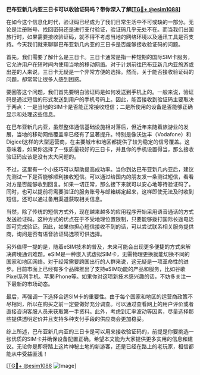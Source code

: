 **巴布亚新几内亚三日卡可以收验证码吗？带你深入了解[[TG💪+ @esim1088](https://t.me/s/esim1088)]**

在如今这个信息化时代，验证码已经成为了我们日常生活中不可或缺的一部分。无论是注册账号、找回密码还是进行支付验证，验证码几乎无处不在。而当我们出国旅行时，如果需要接收验证码，就不得不考虑当地的网络环境以及通讯工具是否支持。今天我们就来聊聊巴布亚新几内亚的三日卡是否能够接收验证码的问题。

首先，我们需要了解什么是三日卡。三日卡通常是指一种短期的国际SIM卡服务，它允许用户在短时间内使用当地的移动网络。对于计划前往巴布亚新几内亚旅游或出差的人来说，三日卡无疑是一个非常方便的选择。然而，关于能否接收验证码的问题，却常常让很多人感到困惑。

要回答这个问题，我们首先要明白验证码是如何发送到手机上的。一般来说，验证码是通过短信的形式发送到用户的手机号码上。因此，能否接收到验证码主要取决于两点：一是当地的SIM卡是否能正常接收短信；二是所使用的设备是否能够正确显示和处理这些信息。

在巴布亚新几内亚，虽然整体通信基础设施相对落后，但近年来随着旅游业的发展，当地的移动网络覆盖率已经有了显著提升。特别是像沃达丰（Vodafone）和Digicel这样的大型运营商，在主要城市和地区都提供了较为稳定的信号覆盖。这意味着，如果你选择了一张质量较好的三日卡，并且你的手机设置得当，那么接收验证码应该是没有太大问题的。

不过，这里有一个小技巧可以帮助提高成功率。当你到达巴布亚新几内亚后，建议先测试一下是否能够顺利接收短信。可以通过给国内的朋友发一条测试短信，看看对方是否能够收到回复。如果一切正常，那么接下来就可以安心地等待验证码了。同时，也可以提前将需要验证的服务账号与邮箱绑定起来，这样即使无法及时收到短信，还可以通过备用渠道获取相关信息。

当然，除了传统的短信方式外，现在越来越多的应用程序开始采用语音通话的方式发送验证码。这种方式的优点在于不受地理位置限制，只要能够拨打国际长途电话即可完成验证。因此，如果你担心短信接收不到的话，可以尝试联系相关服务提供商，询问是否有语音验证码选项可供选择。

另外值得一提的是，随着eSIM技术的普及，未来可能会出现更多便捷的方式来解决跨境通讯难题。eSIM是一种嵌入式虚拟SIM卡，无需物理更换就能切换不同的国家和地区网络。对于经常需要跨国出行的人群来说，这无疑是一项革命性的进步。目前市面上已经有多个品牌推出了支持eSIM功能的产品和服务，比如谷歌Pixel系列手机、苹果iPhone等。如果你对这项新技术感兴趣的话，不妨多关注一下最新的市场动态。

最后，再强调一下选择合适SIM卡的重要性。由于每个国家和地区的运营商政策不尽相同，所以在购买之前一定要做好充分调查。可以通过查看网上的用户评价或者直接咨询客服人员来获取第一手资料。此外，考虑到汇率波动等因素，尽量选择那些提供透明定价并且支持多种支付手段的供应商会更加稳妥。

综上所述，巴布亚新几内亚的三日卡是可以用来接收验证码的，前提是你要挑选一张优质的SIM卡并确保设备配置正确。希望本文能为大家提供更多实用的信息和建议。无论你是即将踏上这片神秘土地的新游客，还是已经在路上的老玩家，相信都能从中受益匪浅！

[[TG💪+ @esim1088](https://t.me/s/esim1088) ![Image](https://i.postimg.cc/4NQfJmqS/Snipaste-2025-05-13-00-14-12.png)]
